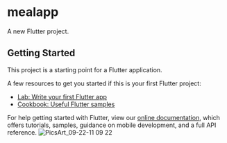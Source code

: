 # mealapp

A new Flutter project.

## Getting Started

This project is a starting point for a Flutter application.

A few resources to get you started if this is your first Flutter project:

- [Lab: Write your first Flutter app](https://flutter.dev/docs/get-started/codelab)
- [Cookbook: Useful Flutter samples](https://flutter.dev/docs/cookbook)

For help getting started with Flutter, view our
[online documentation](https://flutter.dev/docs), which offers tutorials,
samples, guidance on mobile development, and a full API reference.
![PicsArt_09-22-11 09 22](https://user-images.githubusercontent.com/101083328/189040405-dedef4ce-405f-4551-a133-9beaab18753b.png)

